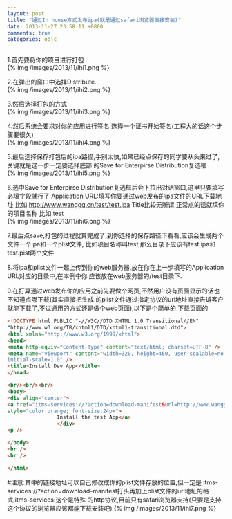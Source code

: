 ```yaml
---
layout: post
title: "通过In house方式发布ipa(就是通过safari浏览器直接安装)"
date: 2013-11-27 23:58:11 +0800
comments: true
categories: objc
---
```

1.首先要将你的项目进行打包  
{% img /images/2013/11/ihi1.png %}  
  
2.在弹出的窗口中选择Distribute..  
{% img /images/2013/11/ihi2.png %}  

3.然后选择打包的方式  
{% img /images/2013/11/ihi3.png %}  

4.然后系统会要求对你的应用进行签名,选择一个证书开始签名(工程大的话这个步骤要很久)  
{% img /images/2013/11/ihi4.png %}  

5.最后选择保存打包后的ipa路径,手别太快,如果已经点保存的同学要从头来过了,关键就是这一步一定要选择底部
的Save for Enterpirse Distribution复选框  
{% img /images/2013/11/ihi5.png %}  

6.选中Save for Enterpirse Distribution复选框后会下拉出对话窗口,这里只要填写必填字段就行了
Application URL:填写你要通过web发布的ipa文件的URL下载地址
比如:http://www.wanggq.cn/test/test.ipa
Title比较无所谓,正常点的话就填你的项目名称
比如:test  
{% img /images/2013/11/ihi6.png %}  

7.最后点save,打包的过程就算完成了,到你选择的保存路径下看看,应该会生成两个文件一个ipa和一个plist文件,
比如项目名称叫test,那么目录下应该有test.ipa和test.pist两个文件

 

8.将ipa和plist文件一起上传到你的web服务器,放在你在上一步填写的Application URL对应的目录中,在本例中你
应该放在web服务器的/test目录下.

 

9.在打算通过web发布你的应用之前先要做个网页,不然用户没有页面显示的话也不知道点哪下载(其实直接把生成
的plist文件通过指定协议的url地址直接告诉客户就能下载了,不过通用的方式还是做个web页面),以下是个简单的
下载页面的
```html  
<!DOCTYPE html PUBLIC "-//W3C//DTD XHTML 1.0 Transitional//EN"
"http://www.w3.org/TR/xhtml1/DTD/xhtml1-transitional.dtd">
<html xmlns="http://www.w3.org/1999/xhtml">
<head>
<meta http-equiv="Content-Type" content="text/html; charset=UTF-8" />
<meta name="viewport" content="width=320, height=460, user-scalable=no,
initial-scale=1.0" />
<title>Install Dev App</title>
</head>

<br/><br/><br/>
<body>
<div align="center">
<a href="itms-services://?action=download-manifest&url=http://www.wanggq.cn/test/test.plist"
style="color:orange; font-size:24px">
                Install the test App</a>
                </div>
<p />

</body>
<br />
<br />

</html>
```
#注意:其中的链接地址可以自己修改成你的plist文件存放的位置,但一定是
itms-services://?action=download-manifest打头再加上plist文件的url地址的格式,itms-services:这个是特殊
的http协议,目前只有safari浏览器支持(只要是支持这个协议的浏览器应该都能下载安装吧)
{% img /images/2013/11/ihi7.png %}  


